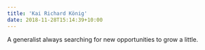 ```yaml
---
title: 'Kai Richard König'
date: 2018-11-28T15:14:39+10:00
---
```


A generalist always searching for new opportunities to grow a little.